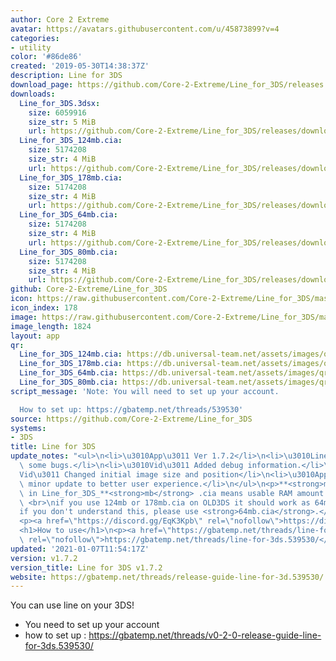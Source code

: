 ```yaml
---
author: Core 2 Extreme
avatar: https://avatars.githubusercontent.com/u/45873899?v=4
categories:
- utility
color: '#86de86'
created: '2019-05-30T14:38:37Z'
description: Line for 3DS
download_page: https://github.com/Core-2-Extreme/Line_for_3DS/releases
downloads:
  Line_for_3DS.3dsx:
    size: 6059916
    size_str: 5 MiB
    url: https://github.com/Core-2-Extreme/Line_for_3DS/releases/download/v1.7.2/Line_for_3DS.3dsx
  Line_for_3DS_124mb.cia:
    size: 5174208
    size_str: 4 MiB
    url: https://github.com/Core-2-Extreme/Line_for_3DS/releases/download/v1.7.2/Line_for_3DS_124mb.cia
  Line_for_3DS_178mb.cia:
    size: 5174208
    size_str: 4 MiB
    url: https://github.com/Core-2-Extreme/Line_for_3DS/releases/download/v1.7.2/Line_for_3DS_178mb.cia
  Line_for_3DS_64mb.cia:
    size: 5174208
    size_str: 4 MiB
    url: https://github.com/Core-2-Extreme/Line_for_3DS/releases/download/v1.7.2/Line_for_3DS_64mb.cia
  Line_for_3DS_80mb.cia:
    size: 5174208
    size_str: 4 MiB
    url: https://github.com/Core-2-Extreme/Line_for_3DS/releases/download/v1.7.2/Line_for_3DS_80mb.cia
github: Core-2-Extreme/Line_for_3DS
icon: https://raw.githubusercontent.com/Core-2-Extreme/Line_for_3DS/master/resource/icon.png
icon_index: 178
image: https://raw.githubusercontent.com/Core-2-Extreme/Line_for_3DS/master/resource/banner.png
image_length: 1824
layout: app
qr:
  Line_for_3DS_124mb.cia: https://db.universal-team.net/assets/images/qr/line_for_3ds_124mb-cia.png
  Line_for_3DS_178mb.cia: https://db.universal-team.net/assets/images/qr/line_for_3ds_178mb-cia.png
  Line_for_3DS_64mb.cia: https://db.universal-team.net/assets/images/qr/line_for_3ds_64mb-cia.png
  Line_for_3DS_80mb.cia: https://db.universal-team.net/assets/images/qr/line_for_3ds_80mb-cia.png
script_message: 'Note: You will need to set up your account.

  How to set up: https://gbatemp.net/threads/539530'
source: https://github.com/Core-2-Extreme/Line_for_3DS
systems:
- 3DS
title: Line for 3DS
update_notes: "<ul>\n<li>\u3010App\u3011 Ver 1.7.2</li>\n<li>\u3010Line\u3011 Fixed\
  \ some bugs.</li>\n<li>\u3010Vid\u3011 Added debug information.</li>\n<li>\u3010\
  Vid\u3011 Changed initial image size and position</li>\n<li>\u3010App\u3011 Some\
  \ minor update to better user experience.</li>\n</ul>\n<p>**<strong>mb</strong>\
  \ in Line_for_3DS_**<strong>mb</strong> .cia means usable RAM amount in the app,\
  \ <br>\nif you use 124mb or 178mb.cia on OLD3DS it should work as 64mb.cia.<br>\n\
  if you don't understand this, please use <strong>64mb.cia</strong>.</p>\n<h1>Discord</h1>\n\
  <p><a href=\"https://discord.gg/EqK3Kpb\" rel=\"nofollow\">https://discord.gg/EqK3Kpb</a></p>\n\
  <h1>How to use</h1>\n<p><a href=\"https://gbatemp.net/threads/line-for-3ds.539530/\"\
  \ rel=\"nofollow\">https://gbatemp.net/threads/line-for-3ds.539530/</a></p>"
updated: '2021-01-07T11:54:17Z'
version: v1.7.2
version_title: Line for 3DS v1.7.2
website: https://gbatemp.net/threads/release-guide-line-for-3d.539530/
---
```

You can use line on your 3DS!
* You need to set up your account
* how to set up : <https://gbatemp.net/threads/v0-2-0-release-guide-line-for-3ds.539530/>
